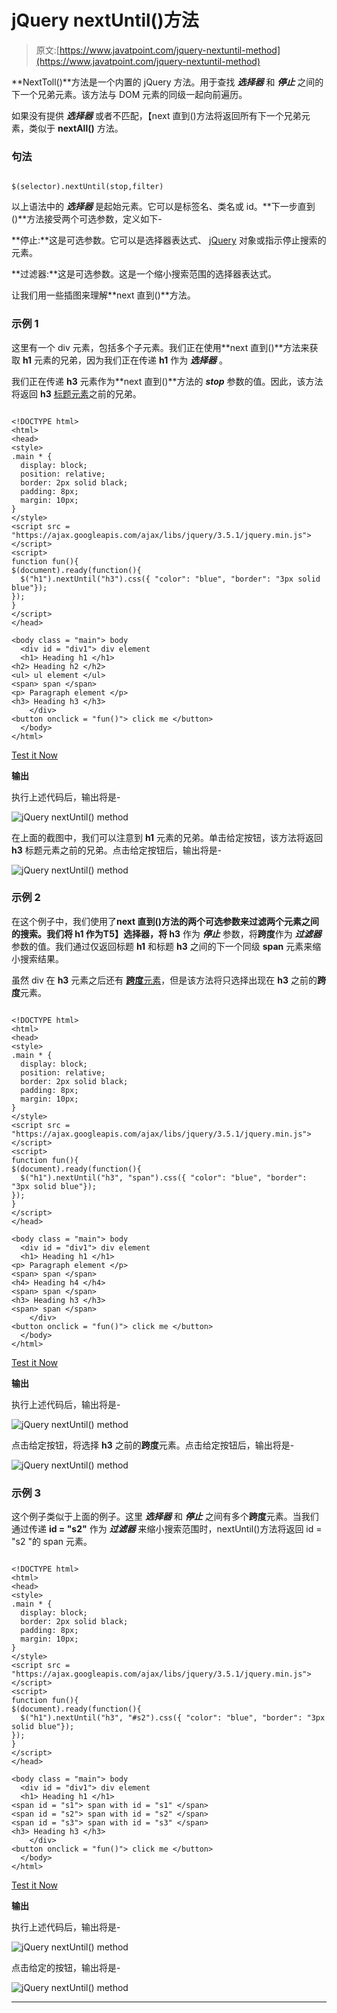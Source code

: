 # jQuery nextUntil()方法

> 原文:[https://www.javatpoint.com/jquery-nextuntil-method](https://www.javatpoint.com/jquery-nextuntil-method)

**NextToll()**方法是一个内置的 jQuery 方法。用于查找 ***选择器*** 和 ***停止*** 之间的下一个兄弟元素。该方法与 DOM 元素的同级一起向前遍历。

如果没有提供 ***选择器*** 或者不匹配，【next 直到()方法将返回所有下一个兄弟元素，类似于 **nextAll()** 方法。

### 句法

```

$(selector).nextUntil(stop,filter)

```

以上语法中的 ***选择器*** 是起始元素。它可以是标签名、类名或 id。**下一步直到()**方法接受两个可选参数，定义如下-

**停止:**这是可选参数。它可以是选择器表达式、 [jQuery](https://www.javatpoint.com/jquery-tutorial) 对象或指示停止搜索的元素。

**过滤器:**这是可选参数。这是一个缩小搜索范围的选择器表达式。

让我们用一些插图来理解**next 直到()**方法。

### 示例 1

这里有一个 div 元素，包括多个子元素。我们正在使用**next 直到()**方法来获取 **h1** 元素的兄弟，因为我们正在传递 **h1** 作为 ***选择器*** 。

我们正在传递 **h3** 元素作为**next 直到()**方法的 ***stop*** 参数的值。因此，该方法将返回 **h3** [标题元素](https://www.javatpoint.com/html-heading)之前的兄弟。

```

<!DOCTYPE html>
<html>
<head>
<style>
.main * { 
  display: block;
  position: relative;
  border: 2px solid black;
  padding: 8px;
  margin: 10px;
}
</style>
<script src = "https://ajax.googleapis.com/ajax/libs/jquery/3.5.1/jquery.min.js"> </script>
<script>
function fun(){
$(document).ready(function(){
  $("h1").nextUntil("h3").css({ "color": "blue", "border": "3px solid blue"});
});
}
</script>
</head>

<body class = "main"> body
  <div id = "div1"> div element
  <h1> Heading h1 </h1>
<h2> Heading h2 </h2>
<ul> ul element </ul>
<span> span </span>
<p> Paragraph element </p>
<h3> Heading h3 </h3>
	</div>
<button onclick = "fun()"> click me </button>
  </body>
</html>

```

[Test it Now](https://www.javatpoint.com/oprweb/test.jsp?filename=jquery-nextuntil-method1)

**输出**

执行上述代码后，输出将是-

![jQuery nextUntil() method](img/1ba25dc645d74b3fecf50fa0e0e27606.png)

在上面的截图中，我们可以注意到 **h1** 元素的兄弟。单击给定按钮，该方法将返回 **h3** 标题元素之前的兄弟。点击给定按钮后，输出将是-

![jQuery nextUntil() method](img/aa5e7cee9968f23fbe8905002484e1f4.png)

### 示例 2

在这个例子中，我们使用了**next 直到()**方法的两个可选参数来过滤两个元素之间的搜索。我们将 **h1** 作为**T5】选择器，将 h3** 作为 ***停止*** 参数，将**跨度**作为 ***过滤器*** 参数的值。我们通过仅返回标题 **h1** 和标题 **h3** 之间的下一个同级 **span** 元素来缩小搜索结果。

虽然 div 在 **h3** 元素之后还有 [**跨度**元素](https://www.javatpoint.com/html-span-tag)，但是该方法将只选择出现在 **h3** 之前的**跨度**元素。

```

<!DOCTYPE html>
<html>
<head>
<style>
.main * { 
  display: block;
  position: relative;
  border: 2px solid black;
  padding: 8px;
  margin: 10px;
}
</style>
<script src = "https://ajax.googleapis.com/ajax/libs/jquery/3.5.1/jquery.min.js"> </script>
<script>
function fun(){
$(document).ready(function(){
  $("h1").nextUntil("h3", "span").css({ "color": "blue", "border": "3px solid blue"});
});
}
</script>
</head>

<body class = "main"> body
  <div id = "div1"> div element
  <h1> Heading h1 </h1>
<p> Paragraph element </p>
<span> span </span>
<h4> Heading h4 </h4>
<span> span </span>
<h3> Heading h3 </h3>
<span> span </span>
	</div>
<button onclick = "fun()"> click me </button>
  </body>
</html>

```

[Test it Now](https://www.javatpoint.com/oprweb/test.jsp?filename=jquery-nextuntil-method2)

**输出**

执行上述代码后，输出将是-

![jQuery nextUntil() method](img/3eeccb9653d5a8de2d2ec65f41543535.png)

点击给定按钮，将选择 **h3** 之前的**跨度**元素。点击给定按钮后，输出将是-

![jQuery nextUntil() method](img/ea5afbf2673fa0b1718b9ed963181a97.png)

### 示例 3

这个例子类似于上面的例子。这里 ***选择器*** 和 ***停止*** 之间有多个**跨度**元素。当我们通过传递 **id = "s2"** 作为 ***过滤器*** 来缩小搜索范围时，nextUntil()方法将返回 id = "s2 "的 span 元素。

```

<!DOCTYPE html>
<html>
<head>
<style>
.main * { 
  display: block;
  border: 2px solid black;
  padding: 8px;
  margin: 10px;
}
</style>
<script src = "https://ajax.googleapis.com/ajax/libs/jquery/3.5.1/jquery.min.js"> </script>
<script>
function fun(){
$(document).ready(function(){
  $("h1").nextUntil("h3", "#s2").css({ "color": "blue", "border": "3px solid blue"});
});
}
</script>
</head>

<body class = "main"> body
  <div id = "div1"> div element
  <h1> Heading h1 </h1>
<span id = "s1"> span with id = "s1" </span>
<span id = "s2"> span with id = "s2" </span>
<span id = "s3"> span with id = "s3" </span>
<h3> Heading h3 </h3>
	</div>
<button onclick = "fun()"> click me </button>
  </body>
</html>

```

[Test it Now](https://www.javatpoint.com/oprweb/test.jsp?filename=jquery-nextuntil-method3)

**输出**

执行上述代码后，输出将是-

![jQuery nextUntil() method](img/1f622f6a35b36a727cbb73d216b79bae.png)

点击给定的按钮，输出将是-

![jQuery nextUntil() method](img/1cf0978becd95bcc729b14f878a9955f.png)

* * *